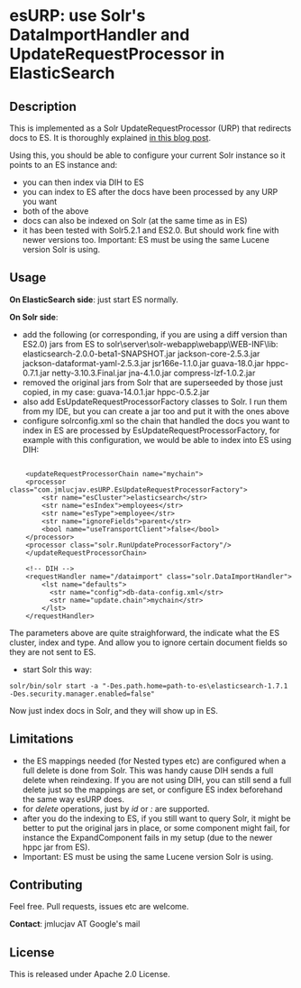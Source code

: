 # esURP: use Solr's DataImportHandler and UpdateRequestProcessor in ElasticSearch

Description
---------------

This is implemented as a Solr UpdateRequestProcessor (URP) that redirects docs to ES. It is thoroughly explained [in this blog post](https://medium.com/@jmlucjav/using-solr-s-dataimporthandler-and-updaterequestprocessor-in-elasticsearch-2-0-596eb6e3a483).

Using this, you should be able to configure your current Solr instance so it points to an ES instance and:

- you can then index via DIH to ES
- you can index to ES after the docs have been processed by any URP you want
- both of the above
- docs can also be indexed on Solr (at the same time as in ES)
- it has been tested with Solr5.2.1 and ES2.0. But should work fine with newer versions too. Important: ES must be using the same Lucene version Solr is using.

Usage
-------------------
**On ElasticSearch side**: just start ES normally.

**On Solr side**:

- add the following (or corresponding, if you are using a diff version than ES2.0) jars from ES to solr\server\solr-webapp\webapp\WEB-INF\lib\:
    elasticsearch-2.0.0-beta1-SNAPSHOT.jar
    jackson-core-2.5.3.jar
    jackson-dataformat-yaml-2.5.3.jar
    jsr166e-1.1.0.jar
    guava-18.0.jar
    hppc-0.7.1.jar
    netty-3.10.3.Final.jar
    jna-4.1.0.jar
    compress-lzf-1.0.2.jar
- removed the original jars from Solr that are superseeded by those just copied, in my case:
    guava-14.0.1.jar
    hppc-0.5.2.jar
- also add EsUpdateRequestProcessorFactory classes to Solr. I run them from my IDE, but you can create a jar too and put it with the ones above
- configure solrconfig.xml so the chain that handled the docs you want to index in ES are processed by EsUpdateRequestProcessorFactory, for example with this configuration, we would be able to index into ES using DIH:

```

    <updateRequestProcessorChain name="mychain">
    <processor class="com.jmlucjav.esURP.EsUpdateRequestProcessorFactory">
        <str name="esCluster">elasticsearch</str>
        <str name="esIndex">employees</str>
        <str name="esType">employee</str>
        <str name="ignoreFields">parent</str>
        <bool name="useTransportClient">false</bool>
    </processor>
    <processor class="solr.RunUpdateProcessorFactory"/>
    </updateRequestProcessorChain>

    <!-- DIH -->
    <requestHandler name="/dataimport" class="solr.DataImportHandler">
        <lst name="defaults">
          <str name="config">db-data-config.xml</str>
          <str name="update.chain">mychain</str>
        </lst>
    </requestHandler>
```

  The parameters above are quite straighforward, the indicate what the ES cluster, index and type. And allow you to ignore certain document fields so they are not sent to ES.

- start Solr this way:

```
solr/bin/solr start -a "-Des.path.home=path-to-es\elasticsearch-1.7.1 -Des.security.manager.enabled=false"
```

Now just index docs in Solr, and they will show up in ES. 


Limitations
----------------

- the ES mappings needed (for Nested types etc) are configured when a full delete is done from Solr. This was handy cause DIH sends a full delete when reindexing. If you are not using DIH, you can still send a full delete just so the mappings are set, or configure ES index beforehand the same way esURP does.
- for _delete_ operations, just by _id_ or *:* are supported.
- after you do the indexing to ES, if you still want to query Solr, it might be better to put the original jars in place, or some component might fail, for instance the ExpandComponent fails in my setup (due to the newer hppc jar from ES).
- Important: ES must be using the same Lucene version Solr is using.

Contributing
----------------

Feel free. Pull requests, issues etc are welcome. 

**Contact**: jmlucjav AT Google's mail

License
----------------

This is released under Apache 2.0 License. 



